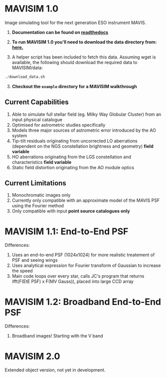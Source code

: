 # MAVISIM 1.0
Image simulating tool for the next generation ESO instrument MAVIS. 

1. <b>Documentation can be found on <a href="https://mavisim.readthedocs.io/en/latest/" target="_blank"> readthedocs</a></b>

2. <b>To run MAVISIM 1.0 you'll need to download the data directory from: <a href="http://www.mso.anu.edu.au/~montys/MAVISIM1/" target="_blank"> here.</a></b>
  1. A helper script has been included to fetch this data. Assuming wget is available, the following should download the required data to MAVISIM/data:
  ```python
  ./download_data.sh
  ```

3. **Checkout the `example` directory for a MAVISIM walkthrough**

## Current Capabilities
1. Able to simulate full stellar field (eg. Milky Way Globular Cluster) from an input physical catalogue
2. Optimised for astrometric studies specifically
3. Models three major sources of astrometric error introduced by the AO system
  1. Tip-tilt residuals originating from uncorrected LO aberrations (dependent on the NGS constellation brightness and geometry) **field variable**
  2. HO aberrations originating from the LGS constellation and characteristics **field variable**
  3. Static field distortion originating from the AO module optics

## Current Limitations
1. Monochromatic images only
2. Currently only compatible with an approximate model of the MAVIS PSF using the Fourier method
3. Only compatible with input **point source catalogues only**

# MAVISIM 1.1: End-to-End PSF
Differences:
1. Uses an end-to-end PSF (1024x1024) for more realistic treatement of PSF and seeing wings
2. Uses analytical expression for Fourier transform of Gaussian to increase the speed
3. Main code loops over every star, calls JC's program that returns ifft(F(EtE PSF) x F(MV Gauss)), placed into large CCD array

# MAVISIM 1.2: Broadband End-to-End PSF
Differences:
1. Broadband images! Starting with the V band

# MAVISIM 2.0
Extended object version, not yet in development.
